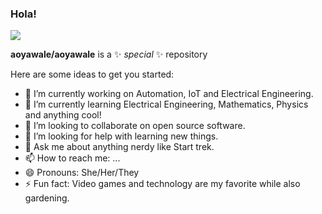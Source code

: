 ### Hola!
![](https://en.wikipedia.org/wiki/Flag_of_Puerto_Rico#/media/File:Flag_of_Puerto_Rico.svg)

**aoyawale/aoyawale** is a ✨ _special_ ✨ repository 

Here are some ideas to get you started:

- 🔭 I’m currently working on Automation, IoT and Electrical Engineering.
- 🌱 I’m currently learning Electrical Engineering, Mathematics, Physics and anything cool!
- 👯 I’m looking to collaborate on open source software.
- 🤔 I’m looking for help with learning new things.
- 💬 Ask me about anything nerdy like Start trek.
- 📫 How to reach me: ...
- 😄 Pronouns: She/Her/They
- ⚡ Fun fact: Video games and technology are my favorite while also gardening.

